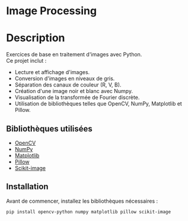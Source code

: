 # Image Processing

# Description
Exercices de base en traitement d'images avec Python.  
Ce projet inclut :
- Lecture et affichage d'images.
- Conversion d'images en niveaux de gris.
- Séparation des canaux de couleur (R, V, B).
- Création d'une image noir et blanc avec Numpy.
- Visualisation de la transformée de Fourier discrète.
- Utilisation de bibliothèques telles que OpenCV, NumPy, Matplotlib et Pillow.

## Bibliothèques utilisées
- [OpenCV](https://opencv.org/)
- [NumPy](https://numpy.org/)
- [Matplotlib](https://matplotlib.org/)
- [Pillow](https://pypi.org/project/pillow/)
- [Scikit-image](https://scikit-image.org/)

## Installation
Avant de commencer, installez les bibliothèques nécessaires :

```bash
pip install opencv-python numpy matplotlib pillow scikit-image
